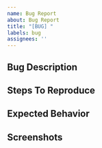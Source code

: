 ```yaml
---
name: Bug Report
about: Bug Report
title: "[BUG] "
labels: bug
assignees: ''
---
```


## Bug Description
<!-- A clear and concise description of the bug. -->

## Steps To Reproduce
<!-- 1. Go to '...'
2. Click on '....'
3. Scroll down to '....'
4. See error -->

## Expected Behavior
<!-- A clear and concise description of what you expected to happen. -->

## Screenshots
<!-- If applicable, add screenshots to help explain your problem. -->
